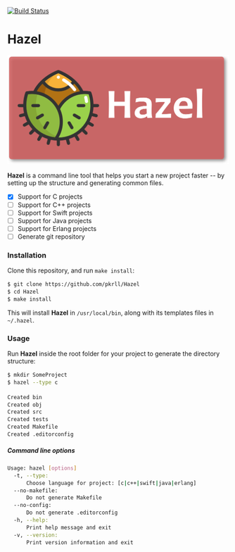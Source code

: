 [![Build Status](https://travis-ci.org/pkrll/Hazel.svg?branch=master)](https://travis-ci.org/pkrll/Hazel)
# Hazel

<img src=".assets/hazel.png" data-canonical-src=".assets/hazel.png" />

**Hazel** is a command line tool that helps you start a new project faster -- by setting up the structure and generating common files.

- [x] Support for C projects
- [ ] Support for C++ projects
- [ ] Support for Swift projects
- [ ] Support for Java projects
- [ ] Support for Erlang projects
- [ ] Generate git repository

### Installation

Clone this repository, and run ``make install``:

```bash
$ git clone https://github.com/pkrll/Hazel
$ cd Hazel
$ make install
```

This will install **Hazel** in ``/usr/local/bin``, along with its templates files in ``~/.hazel``.

### Usage

Run **Hazel** inside the root folder for your project to generate the directory structure:

```bash
$ mkdir SomeProject
$ hazel --type c

Created bin
Created obj
Created src
Created tests
Created Makefile
Created .editorconfig
```

##### Command line options

```bash
Usage: hazel [options]
  -t, --type:
      Choose language for project: [c|c++|swift|java|erlang]
  --no-makefile:
      Do not generate Makefile
  --no-config:
      Do not generate .editorconfig
  -h, --help:
      Print help message and exit
  -v, --version:
      Print version information and exit
```
